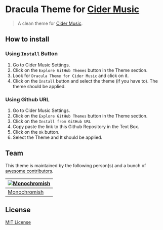 # Dracula Theme for [Cider Music](https://cider.sh)

> A clean theme for [Cider Music](https://cider.sh).

## How to install
### Using `Install` Button
1. Go to Cider Music Settings.
2. Click on the `Explore GitHub Themes` button in the Theme section.
3. Look for `Dracula Theme for Cider Music` and click on it.
4. Click on the `Install` button and select the theme (if you have to). The theme should be applied.


### Using Github URL
1. Go to Cider Music Settings.
2. Click on the `Explore GitHub Themes` button in the Theme section.
3. Click on the `Install from GitHub URL`
4. Copy paste the link to this Github Repository in the Text Box.
5. Click on the `Ok` button.
6. Select the Theme and It should be applied.

## Team

This theme is maintained by the following person(s) and a bunch of [awesome contributors](https://github.com/dracula/Dracula-Cider-Music-Theme/graphs/contributors).

| [![Monochromish](https://github.com/Monochromish.png?size=100)](https://github.com/Monochromish) |
| --- |
| [Monochromish](https://github.com/Monochromish) |

## License

[MIT License](./LICENSE)
